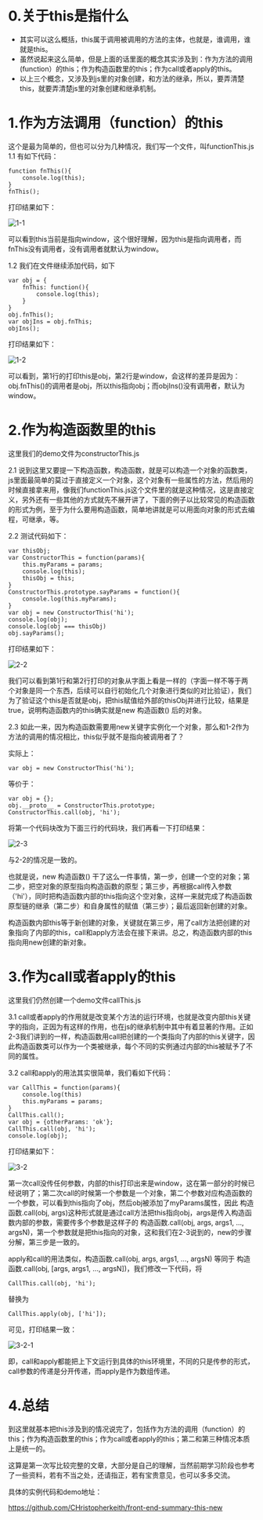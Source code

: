 # 0.关于this是指什么
- 其实可以这么概括，this属于调用被调用的方法的主体，也就是，谁调用，谁就是this。
- 虽然说起来这么简单，但是上面的话里面的概念其实涉及到：作为方法的调用(function）的this；作为构造函数里的this；作为call或者apply的this。
- 以上三个概念，又涉及到js里的对象创建，和方法的继承，所以，要弄清楚this，就要弄清楚js里的对象创建和继承机制。

# 1.作为方法调用（function）的this
这个是最为简单的，但也可以分为几种情况，我们写一个文件，叫functionThis.js
1.1 有如下代码：
```
function fnThis(){
    console.log(this);
}
fnThis();
```
打印结果如下：

![1-1](http://upload-images.jianshu.io/upload_images/10687046-154d36e6aabfb445.png?imageMogr2/auto-orient/strip%7CimageView2/2/w/1240)

可以看到this当前是指向window，这个很好理解，因为this是指向调用者，而fnThis没有调用者，没有调用者就默认为window。

1.2 我们在文件继续添加代码，如下
```
var obj = {
    fnThis: function(){
        console.log(this);
    }
}
obj.fnThis();
var objIns = obj.fnThis;
objIns();
```
打印结果如下：

![1-2](http://upload-images.jianshu.io/upload_images/10687046-7223bf1cf38a2355.png?imageMogr2/auto-orient/strip%7CimageView2/2/w/1240)


可以看到，第1行的打印this是obj，第2行是window，会这样的差异是因为：obj.fnThis()的调用者是obj，所以this指向obj；而objIns()没有调用者，默认为window。

# 2.作为构造函数里的this
这里我们的demo文件为constructorThis.js

2.1 说到这里又要提一下构造函数，构造函数，就是可以构造一个对象的函数类，js里面最简单的莫过于直接定义一个对象，这个对象有一些属性的方法，然后用的时候直接拿来用，像我们functionThis.js这个文件里的就是这种情况，这是直接定义，另外还有一些其他的方式就先不展开讲了，下面的例子以比较常见的构造函数的形式为例，至于为什么要用构造函数，简单地讲就是可以用面向对象的形式去编程，可继承，等。

2.2  测试代码如下：
```
var thisObj;
var ConstructorThis = function(params){
    this.myParams = params;
    console.log(this);
    thisObj = this;
}
ConstructorThis.prototype.sayParams = function(){
    console.log(this.myParams);
}
var obj = new ConstructorThis('hi');
console.log(obj);
console.log(obj === thisObj)
obj.sayParams();
```
打印结果如下：

![2-2](http://upload-images.jianshu.io/upload_images/10687046-86e0f8058b45d7dc.png?imageMogr2/auto-orient/strip%7CimageView2/2/w/1240)


我们可以看到第1行和第2行打印的对象从字面上看是一样的（字面一样不等于两个对象是同一个东西，后续可以自行初始化几个对象进行类似的对比验证），我们为了验证这个this是否就是obj，把this赋值给外部的thisObj并进行比较，结果是true，说明构造函数内的this确实就是new 构造函数() 后的对象。

2.3  如此一来，因为构造函数需要用new关键字实例化一个对象，那么和1-2作为方法的调用的情况相比，this似乎就不是指向被调用者了？

实际上：
```
var obj = new ConstructorThis('hi');
```
等价于：
```
var obj = {};
obj.__proto__ = ConstructorThis.prototype;
ConstructorThis.call(obj, 'hi');
```
将第一个代码块改为下面三行的代码块，我们再看一下打印结果：

![2-3](http://upload-images.jianshu.io/upload_images/10687046-634b5dc115345adf.png?imageMogr2/auto-orient/strip%7CimageView2/2/w/1240)

与2-2的情况是一致的。

也就是说，new 构造函数() 干了这么一件事情，第一步，创建一个空的对象；第二步，把空对象的原型指向构造函数的原型；第三步，再根据call传入参数（'hi'），同时把构造函数内部的this指向这个空对象，这样一来就完成了构造函数原型链的继承（第二步）和自身属性的赋值（第三步）；最后返回新创建的对象。

构造函数内部this等于新创建的对象，关键就在第三步，用了call方法把创建的对象指向了内部的this，call和apply方法会在接下来讲。总之，构造函数内部的this指向用new创建的新对象。

# 3.作为call或者apply的this
这里我们仍然创建一个demo文件callThis.js

3.1 call或者apply的作用就是改变某个方法的运行环境，也就是改变内部this关键字的指向，正因为有这样的作用，也在js的继承机制中其中有着显著的作用。正如2-3我们讲到的一样，构造函数用call把创建的一个类指向了内部的this关键字，因此构造函数类可以作为一个类被继承，每个不同的实例通过内部的this被赋予了不同的属性。

3.2 call和apply的用法其实很简单，我们看如下代码：
```
var CallThis = function(params){
    console.log(this)
    this.myParams = params;
}
CallThis.call();
var obj = {otherParams: 'ok'};
CallThis.call(obj, 'hi');
console.log(obj);
```
打印结果如下：

![3-2](http://upload-images.jianshu.io/upload_images/10687046-ef9b34ffe72d19d6.png?imageMogr2/auto-orient/strip%7CimageView2/2/w/1240)

第一次call没传任何参数，内部的this打印出来是window，这在第一部分的时候已经说明了；第二次call的时候第一个参数是一个对象，第二个参数对应构造函数的一个参数，可以看到this指向了obj，然后obj被添加了myParams属性，因此 构造函数.call(obj, args)这种形式就是通过call方法把this指向obj，args是传入构造函数内部的参数，需要传多个参数是这样子的 构造函数.call(obj, args, args1, ..., argsN)，第一个参数就是把this指向的对象，这和我们在2-3说到的，new的步骤分解，第三步是一致的。

apply和call的用法类似，构造函数.call(obj, args, args1, ..., argsN) 等同于 构造函数.call(obj, [args, args1, ..., argsN])，我们修改一下代码，将
```
CallThis.call(obj, 'hi');
```
替换为
```
CallThis.apply(obj, ['hi']);
```
可见，打印结果一致：

![3-2-1](http://upload-images.jianshu.io/upload_images/10687046-70c0dd0a479ea0f4.png?imageMogr2/auto-orient/strip%7CimageView2/2/w/1240)

即，call和apply都能把上下文运行到具体的this环境里，不同的只是传参的形式，call参数的传递是分开传递，而apply是作为数组传递。

# 4.总结

到这里就基本把this涉及到的情况说完了，包括作为方法的调用（function）的this；作为构造函数里的this；作为call或者apply的this；第二和第三种情况本质上是统一的。

这算是第一次写比较完整的文章，大部分是自己的理解，当然前期学习阶段也参考了一些资料，若有不当之处，还请指正，若有宝贵意见，也可以多多交流。

具体的实例代码和demo地址：

https://github.com/CHristopherkeith/front-end-summary-this-new